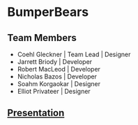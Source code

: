 # BumperBears

## Team Members
- Coehl Gleckner | Team Lead | Designer
- Jarrett Briody | Developer
- Robert MacLeod | Developer
- Nicholas Bazos | Developer
- Soahm Korgaokar | Designer
- Elliot Privateer | Designer

## [Presentation](https://docs.google.com/presentation/d/1W_vIFBxl2g_wOXoOnIm8PpCk9gWrNqQNGky0hy1xffc/edit#slide=id.p)
